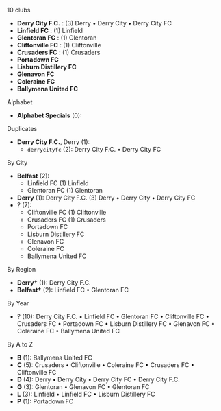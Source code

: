 10 clubs

- **Derry City F.C.** : (3) Derry • Derry City • Derry City FC
- **Linfield FC** : (1) Linfield
- **Glentoran FC** : (1) Glentoran
- **Cliftonville FC** : (1) Cliftonville
- **Crusaders FC** : (1) Crusaders
- **Portadown FC**
- **Lisburn Distillery FC**
- **Glenavon FC**
- **Coleraine FC**
- **Ballymena United FC**




Alphabet

- **Alphabet Specials** (0): 




Duplicates

- **Derry City F.C.**, Derry (1):
  - `derrycityfc` (2): Derry City F.C. • Derry City FC




By City

- **Belfast** (2): 
  - Linfield FC  (1) Linfield
  - Glentoran FC  (1) Glentoran
- **Derry** (1): Derry City F.C.  (3) Derry • Derry City • Derry City FC
- ? (7): 
  - Cliftonville FC  (1) Cliftonville
  - Crusaders FC  (1) Crusaders
  - Portadown FC 
  - Lisburn Distillery FC 
  - Glenavon FC 
  - Coleraine FC 
  - Ballymena United FC 




By Region

- **Derry†** (1):   Derry City F.C.
- **Belfast†** (2):   Linfield FC • Glentoran FC




By Year

- ? (10):   Derry City F.C. • Linfield FC • Glentoran FC • Cliftonville FC • Crusaders FC • Portadown FC • Lisburn Distillery FC • Glenavon FC • Coleraine FC • Ballymena United FC






By A to Z

- **B** (1): Ballymena United FC
- **C** (5): Crusaders • Cliftonville • Coleraine FC • Crusaders FC • Cliftonville FC
- **D** (4): Derry • Derry City • Derry City FC • Derry City F.C.
- **G** (3): Glentoran • Glenavon FC • Glentoran FC
- **L** (3): Linfield • Linfield FC • Lisburn Distillery FC
- **P** (1): Portadown FC




